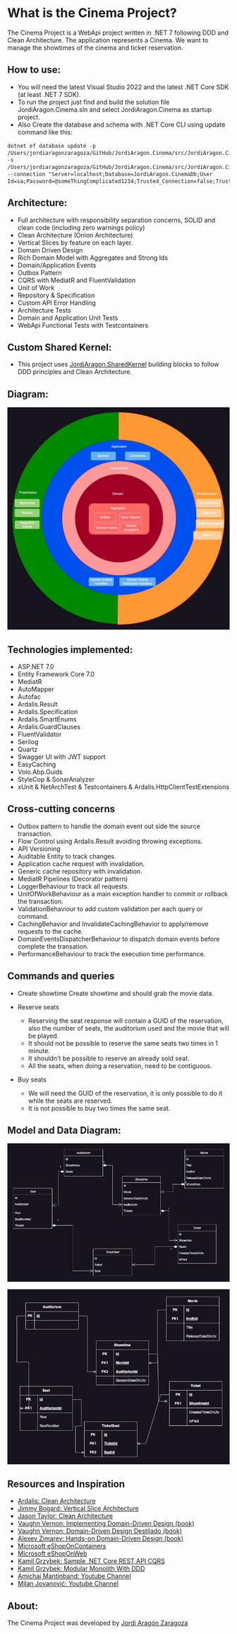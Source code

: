 What is the Cinema Project?
=====================
The Cinema Project is a WebApi project written in .NET 7 following DDD and Clean Architecture.
The application represents a Cinema. We want to manage the showtimes of the cinema and ticket reservation.

## How to use:
- You will need the latest Visual Studio 2022 and the latest .NET Core SDK (at least .NET 7 SDK).
- To run the project just find and build the solution file JordiAragon.Cinema.sln and select JordiAragon.Cinema as startup project.
- Also Create the database and schema with .NET Core CLI using update command like this:

```
dotnet ef database update -p /Users/jordiaragonzaragoza/GitHub/JordiAragon.Cinema/src/JordiAragon.Cinema.Infrastructure.EntityFramework/JordiAragon.Cinema.Infrastructure.EntityFramework.csproj -s /Users/jordiaragonzaragoza/GitHub/JordiAragon.Cinema/src/JordiAragon.Cinema/JordiAragon.Cinema.csproj --connection "Server=localhost;Database=JordiAragon.CinemaDb;User Id=sa;Password=@someThingComplicated1234;Trusted_Connection=false;TrustServerCertificate=true;"
```

## Architecture:

- Full architecture with responsibility separation concerns, SOLID and clean code (including zero warnings policy)
- Clean Architecture (Onion Architecture)
- Vertical Slices by feature on each layer.
- Domain Driven Design
- Rich Domain Model with Aggregates and Strong Ids
- Domain/Application Events
- Outbox Pattern
- CQRS with MediatR and FluentValidation
- Unit of Work
- Repository & Specification
- Custom API Error Handling
- Architecture Tests
- Domain and Application Unit Tests
- WebApi Functional Tests with Testcontainers

## Custom Shared Kernel:
- This project uses [JordiAragon.SharedKernel](https://github.com/jordiaragonzaragoza/JordiAragon.SharedKernel) building blocks to follow DDD principles and Clean Architecture. 

## Diagram:

![JordiAragon.Cinema - Clean architecture graph](./docs/CleanArchitecture.jpg)

## Technologies implemented:

- ASP.NET 7.0
- Entity Framework Core 7.0
- MediatR
- AutoMapper
- Autofac
- Ardalis.Result
- Ardalis.Specification
- Ardalis.SmartEnums
- Ardalis.GuardClauses
- FluentValidator
- Serilog
- Quartz
- Swagger UI with JWT support
- EasyCaching
- Volo.Abp.Guids
- StyleCop & SonarAnalyzer
- xUnit & NetArchTest & Testcontainers & Ardalis.HttpClientTestExtensions

## Cross-cutting concerns

- Outbox pattern to handle the domain event out side the source transaction.
- Flow Control using Ardalis.Result avoiding throwing exceptions.
- API Versioning
- Auditable Entity to track changes.
- Application cache request with invalidation.
- Generic cache repository with invalidation.
- MediatR Pipelines (Decorator pattern)
 - LoggerBehaviour to track all requests.
 - UnitOfWorkBehaviour as a main exception handler to commit or rollback the transaction.
 - ValidationBehaviour to add custom validation per each query or command.
 - CachingBehavior and InvalidateCachingBehavior to apply/remove requests to the cache.
 - DomainEventsDispatcherBehaviour to dispatch domain events before complete the transation.
 - PerformanceBehaviour to track the execution time performance.

## Commands and queries

- Create showtime
    Create showtime and should grab the movie data.
    
- Reserve seats
    - Reserving the seat response will contain a GUID of the reservation, also the number of seats, the auditorium used and the movie that will be played.
    - It should not be possible to reserve the same seats two times in 1 minute.
    - It shouldn't be possible to reserve an already sold seat.
    - All the seats, when doing a reservation, need to be contiguous.

- Buy seats
    - We will need the GUID of the reservation, it is only possible to do it while the seats are reserved.
    - It is not possible to buy two times the same seat.

## Model and Data Diagram:

![JordiAragon.Cinema - Model graph](./docs/Model.jpg)  

![JordiAragon.Cinema - Data graph](./docs/DataModel.jpg)  

## Resources and Inspiration

- <a href="https://github.com/ardalis/CleanArchitecture" target="_blank">Ardalis: Clean Architecture</a>
- <a href="https://www.youtube.com/watch?v=SUiWfhAhgQw" target="_blank">Jimmy Bogard: Vertical Slice Architecture</a>
- <a href="https://github.com/jasontaylordev/CleanArchitecture" target="_blank">Jason Taylor: Clean Architecture</a>
- <a href="https://www.oreilly.com/library/view/implementing-domain-driven-design/9780133039900/" target="_blank">Vaughn Vernon: Implementing Domain-Driven Design (book)</a>
- <a href="https://kalele.io/books/ddd-destilado/" target="_blank">Vaughn Vernon: Domain-Driven Design Destilado (book)</a>
- <a href="https://www.amazon.com/Hands-Domain-Driven-Design-NET-ebook/dp/B07C5WSR9B" target="_blank">Alexey Zimarev: Hands-on Domain-Driven Design (book)</a>
- <a href="https://github.com/dotnet-architecture/eShopOnContainers" target="_blank">Microsoft eShopOnContainers</a>
- <a href="https://github.com/dotnet-architecture/eShopOnWeb" target="_blank">Microsoft eShopOnWeb</a>
- <a href="https://github.com/kgrzybek/sample-dotnet-core-cqrs-api" target="_blank">Kamil Grzybek: Sample .NET Core REST API CQRS</a>
- <a href="https://github.com/kgrzybek/modular-monolith-with-ddd" target="_blank">Kamil Grzybek: Modular Monolith With DDD</a>
- <a href="https://www.youtube.com/@amantinband" target="_blank">Amichai Mantinband: Youtube Channel</a>
- <a href="https://www.youtube.com/@MilanJovanovicTech" target="_blank">Milan Jovanović: Youtube Channel</a>


## About:

The Cinema Project was developed by <a href="https://www.linkedin.com/in/jordiaragonzaragoza/" target="_blank">Jordi Aragón Zaragoza</a>
